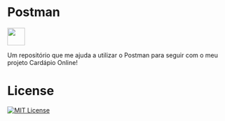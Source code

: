# Postman

<img src="https://cdn.jsdelivr.net/gh/devicons/devicon@latest/icons/postman/postman-plain.svg" width="40" height="40"/>
          
Um repositório que me ajuda a utilizar o Postman para seguir com o meu projeto Cardápio Online!

# License

[![MIT License](https://img.shields.io/badge/License-MIT-green.svg)](./LICENSE)
